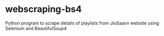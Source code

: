 # webscraping-bs4
Python program to scrape details of playlists from JioSaavn website using Selenium and BeautifulSoup4
